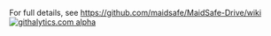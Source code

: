 For full details, see https://github.com/maidsafe/MaidSafe-Drive/wiki
[![githalytics.com alpha](https://cruel-carlota.pagodabox.com/7a0c4bbdfcf8bc29b64514eba179f673 "githalytics.com")](http://githalytics.com/maidsafe/MaidSafe-Drive)
